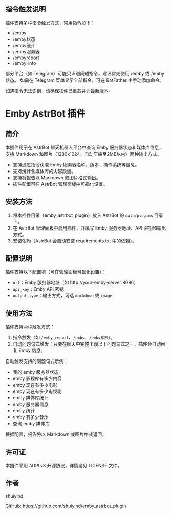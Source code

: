 ## 指令触发说明

插件支持多种指令触发方式，常用指令如下：

- /emby
- /emby状态
- /emby统计
- /emby服务器
- /embyreport
- /emby_info

部分平台（如 Telegram）可能只识别简短指令，建议优先使用 /emby 或 /emby状态。
如需在 Telegram 菜单显示全部指令，可在 BotFather 中手动添加命令。

如遇指令无法识别，请确保插件已重载并为最新版本。
# Emby AstrBot 插件

## 简介

本插件用于在 AstrBot 聊天机器人平台中查询 Emby 服务器状态和媒体库信息，支持 Markdown 和图片（1280x1024，自动压缩至2MB以内）两种输出方式。

- 支持通过指令获取 Emby 服务器名称、版本、操作系统等信息。
- 支持统计各媒体库的内容数量。
- 支持将报告以 Markdown 或图片格式输出。
- 插件配置可在 AstrBot 管理面板中可视化设置。

## 安装方法

1. 将本插件目录（emby_astrbot_plugin）放入 AstrBot 的 `data/plugins` 目录下。
2. 在 AstrBot 管理面板中启用插件，并填写 Emby 服务器地址、API 密钥和输出方式。
3. 安装依赖（AstrBot 会自动安装 requirements.txt 中的依赖）。

## 配置说明

插件支持以下配置项（可在管理面板可视化设置）：
- `url`：Emby 服务器地址（如 http://your-emby-server:8096）
- `api_key`：Emby API 密钥
- `output_type`：输出方式，可选 `markdown` 或 `image`


## 使用方法

插件支持两种触发方式：

1. 指令触发（如 `/emby_report`、`/emby`、`/emby状态`）。
2. 自动问题句式触发：只要在聊天中完整出现以下问题句式之一，插件会自动回复 Emby 信息。

自动触发支持的问题句式示例：
 - 我的 emby 服务器状态
 - emby 影视库有多少内容
 - emby 现在有多少电影
 - emby 现在有多少电视剧
 - emby 媒体库统计
 - emby 服务器信息
 - emby 统计
 - emby 有多少音乐
 - 查询 emby 媒体库

根据配置，报告将以 Markdown 或图片格式返回。

## 许可证

本插件采用 AGPLv3 开源协议，详情请见 LICENSE 文件。

## 作者

shuiyind

GitHub: https://github.com/shuiyind/emby_astrbot_plugin

